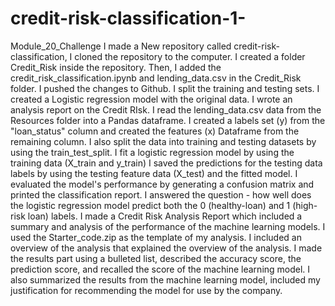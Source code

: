 # credit-risk-classification-1-
Module_20_Challenge
I made a New repository called credit-risk-classification, I cloned the repository to the computer. I created a folder Credit_Risk inside the repository. Then, I added the credit_risk_classification.ipynb and lending_data.csv in the Credit_Risk folder. I pushed the changes to Github. I split the training and testing sets. I created a Logistic regression model with the original data. I wrote an analysis report on the Credit RIsk. I read the lending_data.csv data from the Resources folder into a Pandas dataframe. I created a labels set (y) from the "loan_status" column and created the features (x) Dataframe from the remaining column. I also split the data into training and testing datasets by using the train_test_split. I fit a logistic regression model by using the training data (X_train and y_train) I saved the predictions for the testing data labels by using the testing feature data (X_test) and the fitted model. I evaluated the model's performance by generating a confusion matrix and printed the classification report. I answered the question - how well does the logistic regression model predict both the 0 (healthy-loan) and 1 (high-risk loan) labels. I made a Credit Risk Analysis Report which included a summary and analysis of the performance of the machine learning models. I used the Starter_code.zip as the template of my analysis. I included an overview of the analysis that explained the overview of the analysis. I made the results part using a bulleted list, described the accuracy score, the prediction score, and recalled the score of the machine learning model. I also summarized the results from the machine learning model, included my justification for recommending the model for use by the company. 

